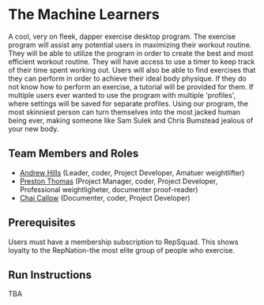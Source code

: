 # The Machine Learners

A cool, very on fleek, dapper exercise desktop program. The exercise program will assist any potential users in maximizing their workout routine. They will be able to utilize the program in order to create the best and most efficient workout routine. They will have access to use a timer to keep track of their time spent working out. Users will also be able to find exercises that they can perform in order to achieve their ideal body physique. If they do not know how to perform an exercise, a tutorial will be provided for them. If multiple users ever wanted to use the program with multiple 'profiles', where settings will be saved for separate profiles. Using our program, the most skinniest person can turn themselves into the most jacked human being ever, making someone like Sam Sulek and Chris Bumstead jealous of your new body.

## Team Members and Roles

* [Andrew Hills](https://github.com/KingAnd7/CIS350-HW2-Hills) (Leader, coder, Project Developer, Amatuer weightlifter)
* [Preston Thomas](https://github.com/preston-thomas/CIS350-HW2-Thomas) (Project Manager, coder, Project Developer, Professional weightligheter, documenter proof-reader)
* [Chai Callow](https://github.com/callchai/CIS350-HW2-Callow) (Documenter, coder, Project Developer)

## Prerequisites
Users must have a membership subscription to RepSquad. This shows loyalty to the RepNation-the most elite group of people who exercise.

## Run Instructions
TBA
